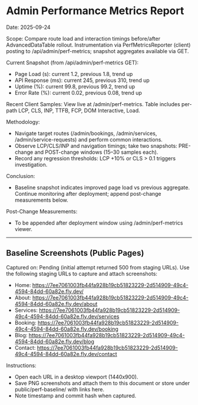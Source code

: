 # Admin Performance Metrics Report

Date: 2025-09-24

Scope: Compare route load and interaction timings before/after AdvancedDataTable rollout. Instrumentation via PerfMetricsReporter (client) posting to /api/admin/perf-metrics; snapshot aggregates available via GET.

Current Snapshot (from /api/admin/perf-metrics GET):
- Page Load (s): current 1.2, previous 1.8, trend up
- API Response (ms): current 245, previous 310, trend up
- Uptime (%): current 99.8, previous 99.2, trend up
- Error Rate (%): current 0.02, previous 0.08, trend up

Recent Client Samples: View live at /admin/perf-metrics. Table includes per-path LCP, CLS, INP, TTFB, FCP, DOM Interactive, Load.

Methodology:
- Navigate target routes (/admin/bookings, /admin/services, /admin/service-requests) and perform common interactions.
- Observe LCP/CLS/INP and navigation timings; take two snapshots: PRE-change and POST-change windows (15–30 samples each).
- Record any regression thresholds: LCP +10% or CLS > 0.1 triggers investigation.

Conclusion:
- Baseline snapshot indicates improved page load vs previous aggregate. Continue monitoring after deployment; append post-change measurements below.

Post-Change Measurements:
- To be appended after deployment window using /admin/perf-metrics viewer.

---

## Baseline Screenshots (Public Pages)

Captured on: Pending (initial attempt returned 500 from staging URLs). Use the following staging URLs to capture and attach screenshots:

- Home: https://7ee7061003fb44fa928b19cb51823229-2d514909-49c4-4594-84dd-60a82e.fly.dev/
- About: https://7ee7061003fb44fa928b19cb51823229-2d514909-49c4-4594-84dd-60a82e.fly.dev/about
- Services: https://7ee7061003fb44fa928b19cb51823229-2d514909-49c4-4594-84dd-60a82e.fly.dev/services
- Booking: https://7ee7061003fb44fa928b19cb51823229-2d514909-49c4-4594-84dd-60a82e.fly.dev/booking
- Blog: https://7ee7061003fb44fa928b19cb51823229-2d514909-49c4-4594-84dd-60a82e.fly.dev/blog
- Contact: https://7ee7061003fb44fa928b19cb51823229-2d514909-49c4-4594-84dd-60a82e.fly.dev/contact

Instructions:
- Open each URL in a desktop viewport (1440x900).
- Save PNG screenshots and attach them to this document or store under public/perf-baseline/ with links here.
- Note timestamp and commit hash when captured.
